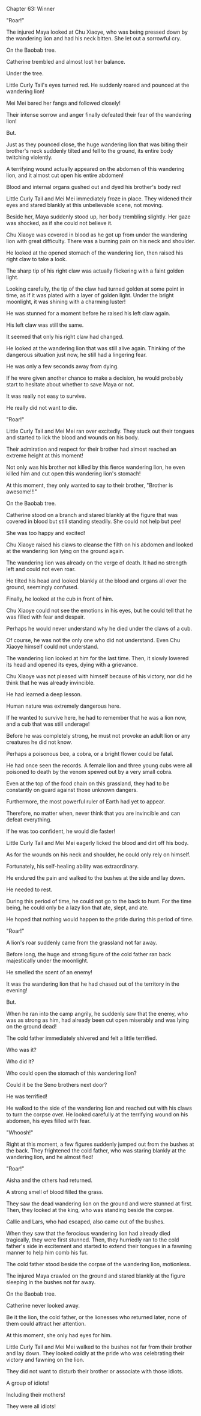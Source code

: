 Chapter 63: Winner

"Roar\!”

The injured Maya looked at Chu Xiaoye, who was being pressed down by the wandering lion and had his neck bitten. She let out a sorrowful cry.

On the Baobab tree.

Catherine trembled and almost lost her balance.

Under the tree.

Little Curly Tail's eyes turned red. He suddenly roared and pounced at the wandering lion\!

Mei Mei bared her fangs and followed closely\!

Their intense sorrow and anger finally defeated their fear of the wandering lion\!

But.

Just as they pounced close, the huge wandering lion that was biting their brother's neck suddenly tilted and fell to the ground, its entire body twitching violently.

A terrifying wound actually appeared on the abdomen of this wandering lion, and it almost cut open his entire abdomen\!

Blood and internal organs gushed out and dyed his brother's body red\!

Little Curly Tail and Mei Mei immediately froze in place. They widened their eyes and stared blankly at this unbelievable scene, not moving.

Beside her, Maya suddenly stood up, her body trembling slightly. Her gaze was shocked, as if she could not believe it.

Chu Xiaoye was covered in blood as he got up from under the wandering lion with great difficulty. There was a burning pain on his neck and shoulder.

He looked at the opened stomach of the wandering lion, then raised his right claw to take a look.

The sharp tip of his right claw was actually flickering with a faint golden light.

Looking carefully, the tip of the claw had turned golden at some point in time, as if it was plated with a layer of golden light. Under the bright moonlight, it was shining with a charming luster\!

He was stunned for a moment before he raised his left claw again.

His left claw was still the same.

It seemed that only his right claw had changed.

He looked at the wandering lion that was still alive again. Thinking of the dangerous situation just now, he still had a lingering fear.

He was only a few seconds away from dying.

If he were given another chance to make a decision, he would probably start to hesitate about whether to save Maya or not.

It was really not easy to survive.

He really did not want to die.

"Roar\!"

Little Curly Tail and Mei Mei ran over excitedly. They stuck out their tongues and started to lick the blood and wounds on his body.

Their admiration and respect for their brother had almost reached an extreme height at this moment\!

Not only was his brother not killed by this fierce wandering lion, he even killed him and cut open this wandering lion's stomach\!

At this moment, they only wanted to say to their brother, "Brother is awesome\!\!\!"

On the Baobab tree.

Catherine stood on a branch and stared blankly at the figure that was covered in blood but still standing steadily. She could not help but pee\!

She was too happy and excited\!

Chu Xiaoye raised his claws to cleanse the filth on his abdomen and looked at the wandering lion lying on the ground again.

The wandering lion was already on the verge of death. It had no strength left and could not even roar.

He tilted his head and looked blankly at the blood and organs all over the ground, seemingly confused.

Finally, he looked at the cub in front of him.

Chu Xiaoye could not see the emotions in his eyes, but he could tell that he was filled with fear and despair.

Perhaps he would never understand why he died under the claws of a cub.

Of course, he was not the only one who did not understand. Even Chu Xiaoye himself could not understand.

The wandering lion looked at him for the last time. Then, it slowly lowered its head and opened its eyes, dying with a grievance.

Chu Xiaoye was not pleased with himself because of his victory, nor did he think that he was already invincible.

He had learned a deep lesson.

Human nature was extremely dangerous here.

If he wanted to survive here, he had to remember that he was a lion now, and a cub that was still underage\!

Before he was completely strong, he must not provoke an adult lion or any creatures he did not know.

Perhaps a poisonous bee, a cobra, or a bright flower could be fatal.

He had once seen the records. A female lion and three young cubs were all poisoned to death by the venom spewed out by a very small cobra.

Even at the top of the food chain on this grassland, they had to be constantly on guard against those unknown dangers.

Furthermore, the most powerful ruler of Earth had yet to appear.

Therefore, no matter when, never think that you are invincible and can defeat everything.

If he was too confident, he would die faster\!

Little Curly Tail and Mei Mei eagerly licked the blood and dirt off his body.

As for the wounds on his neck and shoulder, he could only rely on himself.

Fortunately, his self-healing ability was extraordinary.

He endured the pain and walked to the bushes at the side and lay down.

He needed to rest.

During this period of time, he could not go to the back to hunt. For the time being, he could only be a lazy lion that ate, slept, and ate.

He hoped that nothing would happen to the pride during this period of time.

"Roar\!”

A lion's roar suddenly came from the grassland not far away.

Before long, the huge and strong figure of the cold father ran back majestically under the moonlight.

He smelled the scent of an enemy\!

It was the wandering lion that he had chased out of the territory in the evening\!

But.

When he ran into the camp angrily, he suddenly saw that the enemy, who was as strong as him, had already been cut open miserably and was lying on the ground dead\!

The cold father immediately shivered and felt a little terrified.

Who was it?

Who did it?

Who could open the stomach of this wandering lion?

Could it be the Seno brothers next door?

He was terrified\!

He walked to the side of the wandering lion and reached out with his claws to turn the corpse over. He looked carefully at the terrifying wound on his abdomen, his eyes filled with fear.

"Whoosh\!"

Right at this moment, a few figures suddenly jumped out from the bushes at the back. They frightened the cold father, who was staring blankly at the wandering lion, and he almost fled\!

"Roar\!”

Aisha and the others had returned.

A strong smell of blood filled the grass.

They saw the dead wandering lion on the ground and were stunned at first. Then, they looked at the king, who was standing beside the corpse.

Callie and Lars, who had escaped, also came out of the bushes.

When they saw that the ferocious wandering lion had already died tragically, they were first stunned. Then, they hurriedly ran to the cold father's side in excitement and started to extend their tongues in a fawning manner to help him comb his fur.

The cold father stood beside the corpse of the wandering lion, motionless.

The injured Maya crawled on the ground and stared blankly at the figure sleeping in the bushes not far away.

On the Baobab tree.

Catherine never looked away.

Be it the lion, the cold father, or the lionesses who returned later, none of them could attract her attention.

At this moment, she only had eyes for him.

Little Curly Tail and Mei Mei walked to the bushes not far from their brother and lay down. They looked coldly at the pride who was celebrating their victory and fawning on the lion.

They did not want to disturb their brother or associate with those idiots.

A group of idiots\!

Including their mothers\!

They were all idiots\!
